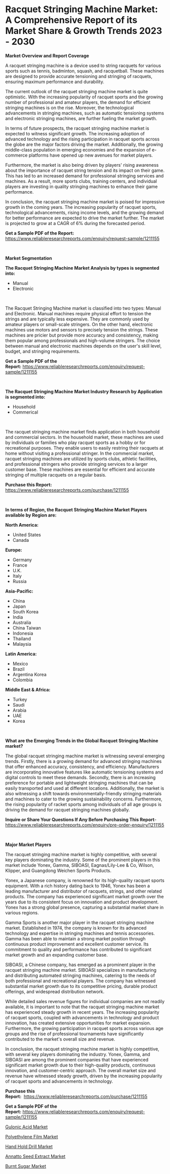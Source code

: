 <p><h1>Racquet Stringing Machine Market: A Comprehensive Report of its Market Share & Growth Trends 2023 - 2030</h1></p><p><strong>Market Overview and Report Coverage</strong></p>
<p><p>A racquet stringing machine is a device used to string racquets for various sports such as tennis, badminton, squash, and racquetball. These machines are designed to provide accurate tensioning and stringing of racquets, ensuring maximum performance and durability.</p><p>The current outlook of the racquet stringing machine market is quite optimistic. With the increasing popularity of racquet sports and the growing number of professional and amateur players, the demand for efficient stringing machines is on the rise. Moreover, the technological advancements in stringing machines, such as automatic tensioning systems and electronic stringing machines, are further fueling the market growth.</p><p>In terms of future prospects, the racquet stringing machine market is expected to witness significant growth. The increasing adoption of advanced technology and the rising participation in racquet sports across the globe are the major factors driving the market. Additionally, the growing middle-class population in emerging economies and the expansion of e-commerce platforms have opened up new avenues for market players.</p><p>Furthermore, the market is also being driven by players' rising awareness about the importance of racquet string tension and its impact on their game. This has led to an increased demand for professional stringing services and machines. As a result, more sports clubs, training centers, and individual players are investing in quality stringing machines to enhance their game performance.</p><p>In conclusion, the racquet stringing machine market is poised for impressive growth in the coming years. The increasing popularity of racquet sports, technological advancements, rising income levels, and the growing demand for better performance are expected to drive the market further. The market is projected to grow at a CAGR of 6% during the forecasted period.</p></p>
<p><strong>Get a Sample PDF of the Report:</strong> <a href="https://www.reliableresearchreports.com/enquiry/request-sample/1211155">https://www.reliableresearchreports.com/enquiry/request-sample/1211155</a></p>
<p>&nbsp;</p>
<p><strong>Market Segmentation</strong></p>
<p><strong>The Racquet Stringing Machine Market Analysis by types is segmented into:</strong></p>
<p><ul><li>Manual</li><li>Electronic</li></ul></p>
<p>&nbsp;</p>
<p><p>The Racquet Stringing Machine market is classified into two types: Manual and Electronic. Manual machines require physical effort to tension the strings and are typically less expensive. They are commonly used by amateur players or small-scale stringers. On the other hand, electronic machines use motors and sensors to precisely tension the strings. These machines are pricier but provide more accuracy and consistency, making them popular among professionals and high-volume stringers. The choice between manual and electronic machines depends on the user's skill level, budget, and stringing requirements.</p></p>
<p><strong>Get a Sample PDF of the Report:</strong>&nbsp;<a href="https://www.reliableresearchreports.com/enquiry/request-sample/1211155">https://www.reliableresearchreports.com/enquiry/request-sample/1211155</a></p>
<p>&nbsp;</p>
<p><strong>The Racquet Stringing Machine Market Industry Research by Application is segmented into:</strong></p>
<p><ul><li>Household</li><li>Commerical</li></ul></p>
<p>&nbsp;</p>
<p><p>The racquet stringing machine market finds application in both household and commercial sectors. In the household market, these machines are used by individuals or families who play racquet sports as a hobby or for recreational purposes. They enable users to easily restring their racquets at home without visiting a professional stringer. In the commercial market, racquet stringing machines are utilized by sports clubs, athletic facilities, and professional stringers who provide stringing services to a larger customer base. These machines are essential for efficient and accurate stringing of multiple racquets on a regular basis.</p></p>
<p><strong>Purchase this Report:</strong>&nbsp; <a href="https://www.reliableresearchreports.com/purchase/1211155">https://www.reliableresearchreports.com/purchase/1211155</a></p>
<p>&nbsp;</p>
<p><strong>In terms of Region, the Racquet Stringing Machine Market Players available by Region are:</strong></p>
<p>
    <p> <strong> North America: </strong>
        <ul>
            <li>United States</li>
            <li>Canada</li>
        </ul>
        </p> 
    <p> <strong> Europe: </strong>
        <ul>
            <li>Germany</li>
            <li>France</li>
            <li>U.K.</li>
            <li>Italy</li>
            <li>Russia</li>
        </ul>
        </p> 
    <p> <strong> Asia-Pacific: </strong>
        <ul>
            <li>China</li>
            <li>Japan</li>
            <li>South Korea</li>
            <li>India</li>
            <li>Australia</li>
            <li>China Taiwan</li>
            <li>Indonesia</li>
            <li>Thailand</li>
            <li>Malaysia</li>
        </ul>
        </p> 
    <p> <strong> Latin America: </strong>
        <ul>
            <li>Mexico</li>
            <li>Brazil</li>
            <li>Argentina Korea</li>
            <li>Colombia</li>
        </ul>
        </p> 
    <p> <strong> Middle East & Africa: </strong>
        <ul>
            <li>Turkey</li>
            <li>Saudi</li>
            <li>Arabia</li>
            <li>UAE</li>
            <li>Korea</li>
        </ul>
    </p>
    </p>
<p>&nbsp;</p>
<p><strong>What are the Emerging Trends in the Global Racquet Stringing Machine market?</strong></p>
<p><p>The global racquet stringing machine market is witnessing several emerging trends. Firstly, there is a growing demand for advanced stringing machines that offer enhanced accuracy, consistency, and efficiency. Manufacturers are incorporating innovative features like automatic tensioning systems and digital controls to meet these demands. Secondly, there is an increasing preference for portable and lightweight stringing machines that can be easily transported and used at different locations. Additionally, the market is also witnessing a shift towards environmentally-friendly stringing materials and machines to cater to the growing sustainability concerns. Furthermore, the rising popularity of racket sports among individuals of all age groups is driving the demand for racquet stringing machines globally.</p></p>
<p><strong>Inquire or Share Your Questions If Any Before Purchasing This Report</strong>- <a href="https://www.reliableresearchreports.com/enquiry/pre-order-enquiry/1211155">https://www.reliableresearchreports.com/enquiry/pre-order-enquiry/1211155</a></p>
<p>&nbsp;</p>
<p><strong>Major Market Players</strong></p>
<p><p>The racquet stringing machine market is highly competitive, with several key players dominating the industry. Some of the prominent players in this market include Yonex, Gamma, SIBOASI, Eagnas/Lily-Lee & Co, Wilson, Klipper, and Guangdong Weichen Sports Products. </p><p>Yonex, a Japanese company, is renowned for its high-quality racquet sports equipment. With a rich history dating back to 1946, Yonex has been a leading manufacturer and distributor of racquets, strings, and other related products. The company has experienced significant market growth over the years due to its consistent focus on innovation and product development. Yonex has a strong global presence, capturing a substantial market share in various regions.</p><p>Gamma Sports is another major player in the racquet stringing machine market. Established in 1974, the company is known for its advanced technology and expertise in stringing machines and tennis accessories. Gamma has been able to maintain a strong market position through continuous product improvement and excellent customer service. Its commitment to quality and performance has contributed to significant market growth and an expanding customer base.</p><p>SIBOASI, a Chinese company, has emerged as a prominent player in the racquet stringing machine market. SIBOASI specializes in manufacturing and distributing automated stringing machines, catering to the needs of both professional and recreational players. The company has witnessed substantial market growth due to its competitive pricing, durable product offerings, and widespread distribution network.</p><p>While detailed sales revenue figures for individual companies are not readily available, it is important to note that the racquet stringing machine market has experienced steady growth in recent years. The increasing popularity of racquet sports, coupled with advancements in technology and product innovation, has created extensive opportunities for market expansion. Furthermore, the growing participation in racquet sports across various age groups and the rise of professional tournaments have significantly contributed to the market's overall size and revenue.</p><p>In conclusion, the racquet stringing machine market is highly competitive, with several key players dominating the industry. Yonex, Gamma, and SIBOASI are among the prominent companies that have experienced significant market growth due to their high-quality products, continuous innovation, and customer-centric approach. The overall market size and revenue have witnessed steady growth, driven by the increasing popularity of racquet sports and advancements in technology.</p></p>
<p><strong>Purchase this Report:</strong>&nbsp;&nbsp;<a href="https://www.reliableresearchreports.com/purchase/1211155">https://www.reliableresearchreports.com/purchase/1211155</a></p>
<p></p>
<p><strong>Get a Sample PDF of the Report:</strong>&nbsp;<a href="https://www.reliableresearchreports.com/enquiry/request-sample/1211155">https://www.reliableresearchreports.com/enquiry/request-sample/1211155</a></p>
<p><p><a href="https://medium.com/@ameliahaleyi77567/gulonic-acid-market-size-growth-forecast-2023-2030-4f6eea494657">Gulonic Acid Market</a></p><p><a href="https://medium.com/@emmyrolfson8689/polyethylene-film-market-size-growth-forecast-2023-2030-1a407abf08ec">Polyethylene Film Market</a></p><p><a href="https://www.linkedin.com/pulse/hand-hold-drill-market-research-report-unlocks-analysis/">Hand Hold Drill Market</a></p><p><a href="https://github.com/dringals/Market-Research-Report-List-1/blob/main/annatto-seed-extract-market.md">Annatto Seed Extract Market</a></p><p><a href="https://github.com/tamvrosiya/Market-Research-Report-List-1/blob/main/burnt-sugar-market.md">Burnt Sugar Market</a></p></p>